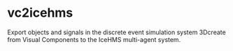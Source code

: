 vc2icehms
=========

Export objects and signals in the discrete event simulation system 3Dcreate from Visual Components to the IceHMS multi-agent system.
